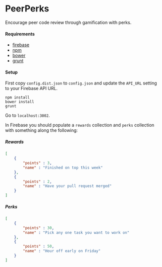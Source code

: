 PeerPerks
==================

Encourage peer code review through gamification with perks.

#### Requirements
- [firebase](https://www.firebase.com)
- [npm](https://www.npmjs.org)
- [bower](http://bower.io)
- [grunt](http://gruntjs.com)

#### Setup

First copy `config.dist.json` to `config.json` and update the `API_URL` setting to your Firebase API URL.

```
npm install
bower install
grunt
```

Go to `localhost:3002`.

In Firebase you should populate a `rewards` collection and `perks` collection with something along the following:

##### Rewards
```json
[
	{
		"points" : 3,
		"name" : "Finished on top this week"
	},
	{
		"points" : 2,
		"name" : "Have your pull request merged"
	}
]
```

##### Perks
```json
[
	{
		"points" : 30,
		"name" : "Pick any one task you want to work on"
	},
	{
		"points" : 50,
		"name" : "Hour off early on Friday"
	}
]
```
